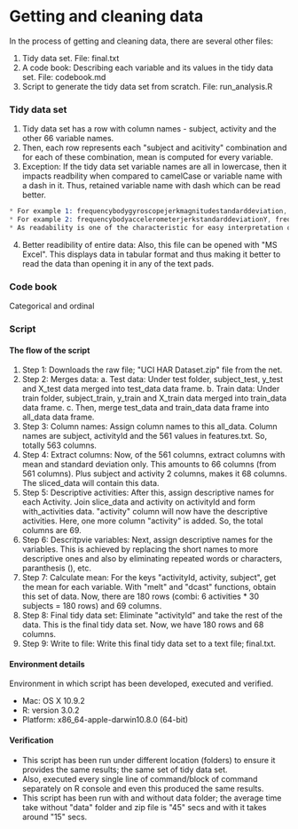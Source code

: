 Getting and cleaning data
===========

In the process of getting and cleaning data, there are several other files:

1. Tidy data set. File: final.txt
2. A code book: Describing each variable and its values in the tidy data set. File: codebook.md
3. Script to generate the tidy data set from scratch. File: run_analysis.R

### Tidy data set
1. Tidy data set has a row with column names - subject, activity and the other 66 variable names.
2. Then, each row represents each "subject and acitivity" combination and for each of these combination, mean is computed for every variable.
3. Exception: If the tidy data set variable names are all in lowercase, then it impacts readbility when compared to camelCase or variable name with a dash in it. Thus, retained variable name with dash which can be read better.
```S
* For example 1: frequencybodygyroscopejerkmagnitudestandarddeviation, frequencyBodyGyroscopeJerkmagnitudeStandarddeviation, frequency-body-gyroscope-jerkmagnitude-standarddeviation. 
* For example 2: frequencybodyaccelerometerjerkstandarddeviationY, frequencyBodyAccelerometerJerkStandarddeviationY, frequency-body-accelerometer-jerk-standarddeviation-Y.
* As readability is one of the characteristic for easy interpretation of data, I have considered this characteristic for variable names.
```
4. Better readibility of entire data: Also, this file can be opened with "MS Excel". This displays data in tabular format and thus making it better to read the data than opening it in any of the text pads.

### Code book
Categorical and ordinal

### Script
#### The flow of the script
1. Step 1: Downloads the raw file; "UCI HAR Dataset.zip" file from the net.
1. Step 2: Merges data:
		a. Test data: Under test folder, subject_test, y_test and X_test data merged into test_data data frame.
		b. Train data: Under train folder, subject_train, y_train and X_train data merged into train_data data frame.
		c. Then, merge test_data and train_data data frame into all_data data frame.
1. Step 3: Column names: 
		Assign column names to this all_data. 
		Column names are subject, activityId and the 561 values in features.txt. So, totally 563 columns.
1. Step 4: Extract columns: 
		Now, of the 561 columns, extract columns with mean and standard deviation only. 
		This amounts to 66 columns (from 561 columns). Plus subject and activity 2 columns, makes it 68 columns. 
		The sliced_data will contain this data.
1. Step 5: Descriptive activities: 
		After this, assign descriptive names for each Activity. 
		Join slice_data and activity on activityId and form with_activities data.
		"activity" column will now have the descriptive activities.
		Here, one more column "activity" is added. So, the total columns are 69. 
1. Step 6: Descritpvie variables: 
		Next, assign descriptive names for the variables. 
		This is achieved by replacing the short names to more descriptive ones and 
		also by eliminating repeated words or characters, paranthesis (), etc.
1. Step 7: Calculate mean: 
		For the keys "activityId, activity, subject", get the mean for each variable. 
		With "melt" and "dcast" functions, obtain this set of data. 
		Now, there are 180 rows (combi: 6 activities * 30 subjects = 180 rows) and 69 columns.
1. Step 8: Final tidy data set: 
		Eliminate "activityId" and take the rest of the data. 
		This is the final tidy data set. Now, we have 180 rows and 68 columns.
1. Step 9: Write to file: 
		Write this final tidy data set to a text file; final.txt.


#### Environment details
Environment in which script has been developed, executed and verified.

* Mac: OS X 10.9.2
* R: version 3.0.2
* Platform: x86_64-apple-darwin10.8.0 (64-bit)

#### Verification
* This script has been run under different location (folders) to ensure it provides the same results; the same set of tidy data set.
* Also, executed every single line of command/block of command separately on R console and even this produced the same results. 
* This script has been run with and without data folder; the average time take without "data" folder and zip file is "45" secs and with it takes around "15" secs.

